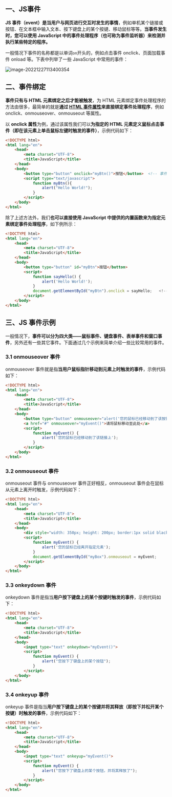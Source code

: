 ## 一、JS事件

**JS 事件（event）是当用户与网页进行交互时发生的事情**，例如单机某个链接或按钮、在文本框中输入文本、按下键盘上的某个按键、移动鼠标等等。**当事件发生时，您可以使用 JavaScript 中的事件处理程序（也可称为事件监听器）来检测并执行某些特定的程序。**

一般情况下事件的名称都是以单词`on`开头的，例如点击事件 onclick、页面加载事件 onload 等。下表中列举了一些 JavaScript 中常用的事件：

![image-20221227113400354](C:\Users\DELL\AppData\Roaming\Typora\typora-user-images\image-20221227113400354.png)

## 二、事件绑定

**事件只有与 HTML 元素绑定之后才能被触发**，为 HTML 元素绑定事件处理程序的方法由很多，最简单的就是**通过 [HTML 事件属性](http://c.biancheng.net/view/9350.html)来直接绑定事件处理程序**，例如 onclick、onmouseover、onmouseout 等属性。

以 **onclick 属性**为例，通过该属性我们可以**为指定的 HTML 元素定义鼠标点击事件（即在该元素上单击鼠标左键时触发的事件）**，示例代码如下：

```html
<!DOCTYPE html>
<html lang="en">
    <head>
        <meta charset="UTF-8">
        <title>JavaScript</title>
    </head>
    <body>
        <button type="button" onclick="myBtn()">按钮</button>  <!-- 事件处理函数要用""括起来 -->
        <script type="text/javascript">
            function myBtn(){
                alert("Hello World!");
            }
        </script>
    </body>
</html>
```

除了上述方法外，我们**也可以直接使用 JavaScript 中提供的内置函数来为指定元素绑定事件处理程序**，如下例所示：

```html
<!DOCTYPE html>
<html lang="en">
    <head>
        <meta charset="UTF-8">
        <title>JavaScript</title>
    </head>
    <body>
        <button type="button" id="myBtn">按钮</button>
        <script>
            function sayHello() {
                alert('Hello World!');
            }
            document.getElementById("myBtn").onclick = sayHello;   <!-- 为指定id的元素绑定事件处理函数 -->
        </script>
    </body>
</html>
```

## 三、JS 事件示例

一般情况下，**事件可以分为四大类——鼠标事件、键盘事件、表单事件和窗口事件**，另外还有一些其它事件。下面通过几个示例来简单介绍一些比较常用的事件。

### 3.1 onmouseover 事件

onmouseover 事件就是指**当用户鼠标指针移动到元素上时触发的事件**，示例代码如下：

```html
<!DOCTYPE html>
<html lang="en">
    <head>
        <meta charset="UTF-8">
        <title>JavaScript</title>
    </head>
    <body>
        <button type="button" onmouseover="alert('您的鼠标已经移动到了该按钮上');">请将鼠标移动至此处</button><br>
        <a href="#" onmouseover="myEvent()">请将鼠标移动至此处</a>
        <script>
            function myEvent() {
                alert('您的鼠标已经移动到了该链接上');
            }
        </script>
    </body>
</html>
```

### 3.2 onmouseout 事件

onmouseout 事件与 onmouseover 事件正好相反，onmouseout 事件会在鼠标从元素上离开时触发，示例代码如下：

```html
<!DOCTYPE html>
<html lang="en">
    <head>
        <meta charset="UTF-8">
        <title>JavaScript</title>
    </head>
    <body>
        <div style="width: 350px; height: 200px; border:1px solid black" id="myBox"></div>
        <script>
            function myEvent() {
                alert('您的鼠标已经离开指定元素');
            }
            document.getElementById("myBox").onmouseout = myEvent;
        </script>
    </body>
</html>
```

### 3.3 onkeydown 事件

onkeydown 事件是指当**用户按下键盘上的某个按键时触发的事件**，示例代码如下：

```html
<!DOCTYPE html>
<html lang="en">
    <head>
        <meta charset="UTF-8">
        <title>JavaScript</title>
    </head>
    <body>
        <input type="text" onkeydown="myEvent()">
        <script>
            function myEvent() {
                alert("您按下了键盘上的某个按钮");
            }
        </script>
    </body>
</html>
```

### 3.4  onkeyup 事件

onkeyup 事件是指当**用户按下键盘上的某个按键并将其释放（即按下并松开某个按键）时触发的事件**，示例代码如下：

```html
<!DOCTYPE html>
<html lang="en">
    <head>
        <meta charset="UTF-8">
        <title>JavaScript</title>
    </head>
    <body>
        <input type="text" onkeyup="myEvent()">
        <script>
            function myEvent() {
                alert("您按下了键盘上的某个按钮，并将其释放了");
            }
        </script>
    </body>
</html>
```

